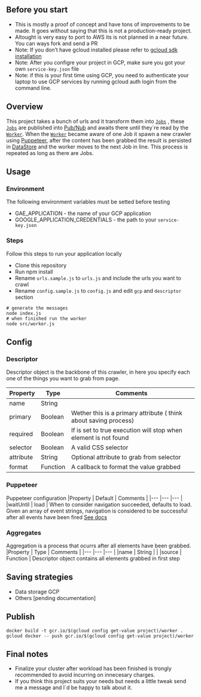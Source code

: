 ## Before you start

- This is mostly a proof of concept and have tons of improvements to be made. It goes without saying that this is not a production-ready project.
- Altought is very easy to port to AWS its is not planned in a near future. You can ways fork and send a PR
- Note:  If you don’t have gcloud installed please refer to [gcloud sdk installation ](https://cloud.google.com/storage/docs/gsutil_install)
- Note: After you configre your project in GCP, make sure you got your own ```service-key.json``` file
- Note: if this is your first time using GCP, you need to authenticate your laptop to use GCP services by running gcloud auth login from the command line.

## Overview
This project takes a bunch of urls and it transform them into [```Jobs```](#Jobs) , these [```Jobs```](#Jobs) are published into [Pub/Nub](https://cloud.google.com/pubsub/docs/overview) and awaits there until they´re read by the [```Worker```](#Worker).
When the [```Worker```](#Worker) became aware of one Job it spawn a new crawler using [Puppeteer](https://github.com/GoogleChrome/puppeteer), after the content has been grabbed the result is persisted in [DataStore](https://cloud.google.com/datastore/docs/) and the worker moves to the next Job in line. This process is repeated as long as there are Jobs.

## Usage

### Environment
The following environment variables must be setted before testing
- GAE_APPLICATION - the name of your GCP application
- GOOGLE_APPLICATION_CREDENTIALS - the path to your ```service-key.json```

### Steps
Follow this steps to run your application locally
- Clone this repository
- Run npm install
- Rename ```urls.sample.js``` to ```urls.js``` and include the urls you want to crawl
- Rename ```config.sample.js``` to ```config.js``` and edit ```gcp``` and ```descriptor``` section

```
# generate the messages
node index.js
# when finished run the worker
node src/worker.js
```

## Config

### Descriptor
Descriptor object is the backbone of this crawler, in here you specify each one of the things you want to grab from page.

|Property   	| Type  	| Comments  	|
|---	|---	|---	|
|name	| String	|	|
|primary	| Boolean	| Wether this is a primary attribute ( think about saving process)	|
|required 	|  Boolean 	| If is set to true execution will stop when element is not found
|selector 	|  Boolean 	| A valid CSS selector
|attribute  |  String | Optional attribute to grab from selector
|format 	|  Function<String value> 	| A callback to format the value grabbed

### Puppeteer
Puppeteer configuration
|Property   	| Default  	| Comments  	|
|---	|---	|---	|
|waitUntil 	|  load 	| When to consider navigation succeeded, defaults to load. Given an array of event strings, navigation is considered to be successful after all events have been fired [See docs](https://github.com/GoogleChrome/puppeteer/blob/master/docs/api.md)

### Aggregates
Aggregation is a process that ocurrs after all elements have been grabbed.
|Property   	| Type  	| Comments  	|
|---	|---	|---	|
|name	| String	|	|
|source 	|  Function<Object Descriptor> 	| Descriptor object contains all elements grabbed in first step

## Saving strategies

- Data storage GCP
- Others [pending documentation]

## Publish
```
docker build -t gcr.io/$(gcloud config get-value project)/worker .
gcloud docker -- push gcr.io/$(gcloud config get-value project)/worker
```

## Final notes
- Finalize your cluster after workload has been finished is trongly recommended to avoid incurring on innecesary charges.
- If you think this project suits your needs but needs a little tweak send me a message and I´d be happy to talk about it.